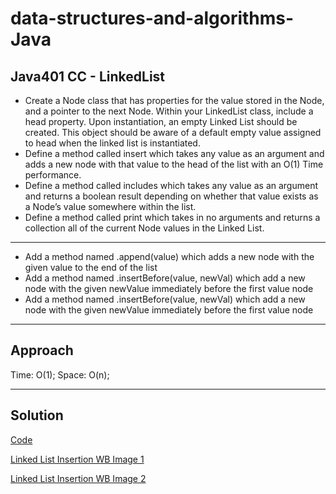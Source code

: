 # data-structures-and-algorithms-Java

## Java401 CC - LinkedList

* Create a Node class that has properties for the value stored in the Node, and a pointer to the next Node.
Within your LinkedList class, include a head property. Upon instantiation, an empty Linked List should be created.
This object should be aware of a default empty value assigned to head when the linked list is instantiated.
* Define a method called insert which takes any value as an argument and adds a new node with that value to the head of the list with an O(1) Time performance.
* Define a method called includes which takes any value as an argument and returns a boolean result depending on whether that value exists as a Node’s value somewhere within the list.
* Define a method called print which takes in no arguments and returns a collection all of the current Node values in the Linked List.
***
* Add a method named .append(value) which adds a new node with the given value to the end of the list
* Add a method named .insertBefore(value, newVal) which add a new node with the given newValue immediately before the first value node
* Add a method named .insertBefore(value, newVal) which add a new node with the given newValue immediately before the first value node
***
## Approach

Time: O(1);
Space: O(n);

***
## Solution

[Code](https://github.com/KKetter/CodeChallenge-Repo/blob/LinkedList/DSA%20401%20JAVA/src/main/java/DSA/JAVA/linkedList/LinkedList.java)

[Linked List Insertion WB Image 1](https://github.com/KKetter/data-structures-and-algorithms-Java/blob/master/assets/linkedListInsertion1.JPG)

[Linked List Insertion WB Image 2](https://github.com/KKetter/data-structures-and-algorithms-Java/blob/master/assets/linkedListInsertion2.JPG)
